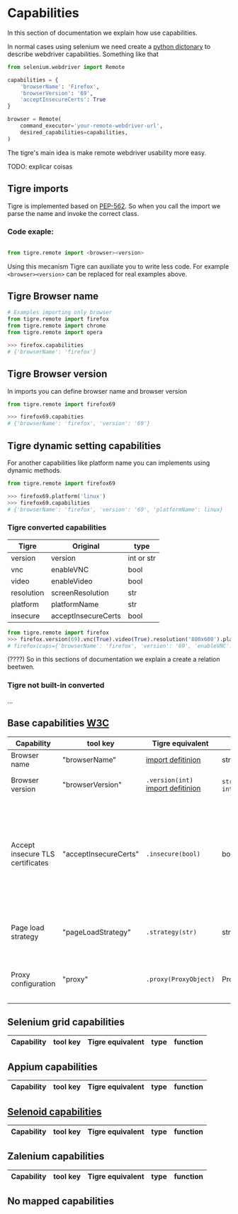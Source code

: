 # Capabilities

In this section of documentation we explain how use capabilities.

In normal cases using selenium we need create a [python dictonary](https://docs.python.org/3/tutorial/datastructures.html#dictionaries) to describe webdriver capabilities. Something like that

```Python
from selenium.webdriver import Remote

capabilities = {
    'browserName': 'Firefox',
    'browserVersion': '69',
    'acceptInsecureCerts': True
}

browser = Remote(
    command_executor='your-remote-webdriver-url',
    desired_capabilities=capabilities,
)
```

The tigre's main idea is make remote webdriver usability more easy.

TODO: explicar coisas

## Tigre imports

Tigre is implemented based on [PEP-562](https://www.python.org/dev/peps/pep-0562/). So when you call the import we parse the name and invoke the correct class.

### Code exaple:

```Python

from tigre.remote import <browser><version>

```

Using this mecanism Tigre can auxiliate you to write less code. For example `<browser><version>` can be replaced for real examples above.

## Tigre Browser name

```Python
# Examples importing only browser
from tigre.remote import firefox
from tigre.remote import chrome
from tigre.remote import opera

>>> firefox.capabilities
# {'browserName': 'firefox'}
```

## Tigre Browser version

In imports you can define browser name and browser version

```Python
from tigre.remote import firefox69

>>> firefox69.capabities
# {'browserName': 'firefox', 'version': '69'}
```

## Tigre dynamic setting capabilities

For another capabilities like platform name you can implements using dynamic methods.

```Python
from tigre.remote import firefox69

>>> firefox69.platform('linux')
>>> firefox69.capabilities
# {'browserName': 'firefox', 'version': '69', 'platformName': linux}
```

### Tigre converted capabilities

| Tigre | Original | type |
| - | - | - |
| version | version | int or str|
| vnc | enableVNC | bool |
| video | enableVideo | bool |
| resolution | screenResolution | str |
| platform | platformName | str |
| insecure | acceptInsecureCerts | bool |

```Python
from tigre.remote import firefox
>>> firefox.version(69).vnc(True).video(True).resolution('800x600').platform('linux').insecure(True)
# firefox(caps={'browserName': 'firefox', 'version': '69', 'enableVNC': True, 'enableVideo': True, 'screen Resolution': '800x600', 'platformName': 'linux', 'acceptInsecureCerts': True}})
```

(????) So in this sections of documentation we explain a create a relation beetwen.

### Tigre not built-in converted

...

## Base capabilities [W3C](https://w3c.github.io/webdriver/#capabilities)

| Capability | tool key | Tigre equivalent | type | function |
| - | - | - | - |- |
| Browser name    | "browserName"    | [import defitinion]() | string | Identifies the user agent. |
| Browser version | "browserVersion" | `.version(int)`  [import defitinion]() | `string` or `int` | Identifies the version of the user agent. |
| Accept insecure TLS certificates | "acceptInsecureCerts"| `.insecure(bool)`  |boolean|	Indicates whether untrusted and self-signed TLS certificates are implicitly trusted on navigation for the duration of the session. |
| Page load strategy | "pageLoadStrategy" | `.strategy(str)` | str | Defines the current session’s page load strategy. |
| Proxy configuration | "proxy" |  `.proxy(ProxyObject)` | ProxyObject | Defines the current session’s proxy configuration. |


## Selenium grid capabilities

| Capability | tool key | Tigre equivalent | type | function |
| - | - | - | - |- |

## Appium capabilities

| Capability | tool key | Tigre equivalent | type | function |
| - | - | - | - |- |

## [Selenoid capabilities](https://github.com/aerokube/selenoid/blob/master/docs/special-capabilities.adoc#special-capabilities)

| Capability | tool key | Tigre equivalent | type | function |
| - | - | - | - |- |

## Zalenium capabilities

| Capability | tool key | Tigre equivalent | type | function |
| - | - | - | - |- |

## No mapped capabilities
